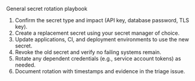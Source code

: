 General secret rotation playbook

1. Confirm the secret type and impact (API key, database password, TLS key).
2. Create a replacement secret using your secret manager of choice.
3. Update applications, CI, and deployment environments to use the new secret.
4. Revoke the old secret and verify no failing systems remain.
5. Rotate any dependent credentials (e.g., service account tokens) as needed.
6. Document rotation with timestamps and evidence in the triage issue.
